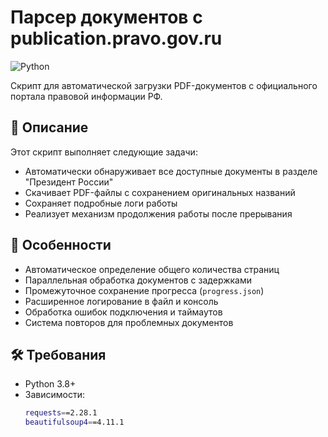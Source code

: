 # Парсер документов с publication.pravo.gov.ru

![Python](https://img.shields.io/badge/Python-3.8%2B-blue)

Скрипт для автоматической загрузки PDF-документов с официального портала правовой информации РФ.

## 📝 Описание

Этот скрипт выполняет следующие задачи:
- Автоматически обнаруживает все доступные документы в разделе "Президент России"
- Скачивает PDF-файлы с сохранением оригинальных названий
- Сохраняет подробные логи работы
- Реализует механизм продолжения работы после прерывания

## 🌟 Особенности

- Автоматическое определение общего количества страниц
- Параллельная обработка документов с задержками
- Промежуточное сохранение прогресса (`progress.json`)
- Расширенное логирование в файл и консоль
- Обработка ошибок подключения и таймаутов
- Система повторов для проблемных документов

## 🛠 Требования

- Python 3.8+
- Зависимости:
  ```bash
  requests==2.28.1
  beautifulsoup4==4.11.1

